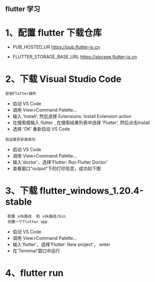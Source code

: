 ## flutter 学习


1、配置 flutter 下载仓库 
=================================================
   -  PUB_HOSTED_UR   https://pub.flutter-io.cn 

   -  FLUTTER_STORAGE_BASE_URL   https://storage.flutter-io.cn 

2、下载  Visual Studio Code
=================================================
    安装Flutter插件
   - 启动 VS Code
   - 调用 View>Command Palette…
   - 输入 ‘install’, 然后选择 Extensions: Install Extension action
   - 在搜索框输入 flutter , 在搜索结果列表中选择 ‘Flutter’, 然后点击Install
   - 选择 ‘OK’ 重新启动 VS Code

    验证是否安装成功
   -  启动 VS Code
   -  调用 View>Command Palette…
   -  输入'doctor'，选择'Flutter: Run Flutter Doctor'
   -  查看窗口“output”下的打印信息，成功如下图

3、下载 flutter_windows_1.20.4-stable
============================================================
     配置 sdk路径  和 sdk路径/bin
     创建一个flutter app 
   -  启动 VS Code
   -  调用 View>Command Palette…
   -  输入'flutter'，选择'Flutter: New project'， enter
   -  在'Terminal'窗口中运行

4、flutter run
=============================================================
